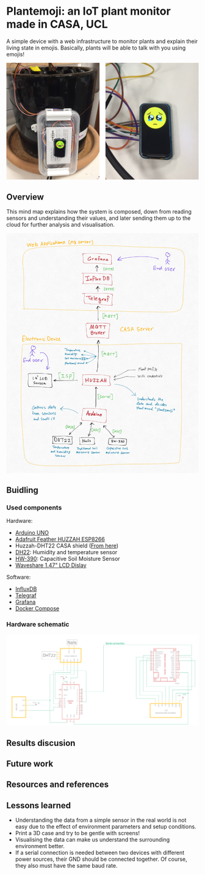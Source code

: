 
# Plantemoji: an IoT plant monitor made in CASA, UCL

A simple device with a web infrastructure to monitor plants and explain their living state in emojis. Basically, plants will be able to talk with you using emojis!

![System components overview](/Docs/Plantemoji-main-photo.jpg)

## Overview

This mind map explains how the system is composed, down from reading sensors and understanding their values, and later sending them up to the cloud for further analysis and visualisation.

![System components overview](/Docs/System-mind-map.jpg)

## Buidling

### Used components

Hardware:
 - [Arduino UNO](https://store.arduino.cc/products/arduino-uno-rev3)
 - [Adafruit Feather HUZZAH ESP8266](https://learn.adafruit.com/adafruit-feather-huzzah-esp8266/)
 - Huzzah-DHT22 CASA shield ([From here](https://github.com/ucl-casa-ce/casa0014/blob/main/plantMonitor/README.md#multiple-physical-prototypes))
 - [DH22](https://www.adafruit.com/product/385): Humidity and temperature sensor 
 - [HW-390](https://thepihut.com/products/capacitive-soil-moisture-sensor?variant=32137736421438): Capacitive Soil Moisture Sensor 
 - [Waveshare 1.47" LCD Dislay](https://thepihut.com/products/1-47-rounded-spi-lcd-display-module-172x320?variant=42062646509763)
 
Software:
 - [InfluxDB](https://www.influxdata.com/)
 - [Telegraf](https://www.influxdata.com/time-series-platform/telegraf/)
 - [Grafana](https://grafana.com/)
 - [Docker Compose](https://docs.docker.com/compose/)
 
### Hardware schematic

![Hardware schematic](/Docs/schematic.png)

## Results discusion

## Future work

## Resources and references

## Lessons learned
 - Understanding the data from a simple sensor in the real world is not easy due to the effect of environment parameters and setup conditions.
 - Print a 3D case and try to be gentle with screens!
 - Visualising the data can make us understand the surrounding environment better.
 - If a serial connection is needed between two devices with different power sources, their GND should be connected together. Of course, they also must have the same baud rate.
 
